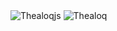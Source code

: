 <img src="https://komarev.com/ghpvc/?username=thealoqjs&label=Ziyaretçi%20Sayısı&color=552b75" alt="Thealoqjs" />

<img src="https://readme-typing-svg.herokuapp.com?size=20&width=1024&lines=Hi!+I'm+Thealoq.+I'm+interested+in+software." alt="Thealoq" />
